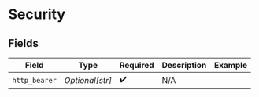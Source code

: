 # Security


## Fields

| Field              | Type               | Required           | Description        | Example            |
| ------------------ | ------------------ | ------------------ | ------------------ | ------------------ |
| `http_bearer`      | *Optional[str]*    | :heavy_check_mark: | N/A                |                    |